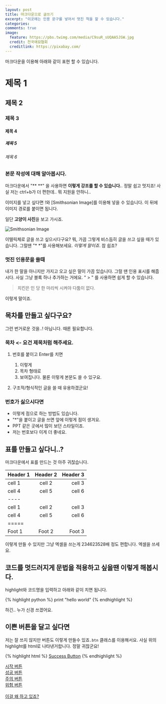 ```yaml
---
layout: post
title: 마크다운으로 글쓰기
excerpt: "이곳에는 인용 문구를 넣어서 멋진 척을 할 수 있습니다."
categories:
comments: true
image:
  feature: https://pbs.twimg.com/media/C9suR_sUQAA5JSW.jpg
  credit: 전국애묘협회
  creditlink: https://pixabay.com/
---
```


마크다운을 이용해 아래와 같이 표현 할 수 있습니다.

# 제목 1

## 제목 2

### 제목 3

#### 제목 4

##### 제목 5

###### 제목 6

### 본문 작성에 대해 알아봅시다.

마크다운에서 "** **" 을 사용하면 **이렇게 강조를 할 수 있습니다.**. 정말 쉽고 멋지죠! 사실 저는 ctrl+b가 더 편한데.. 뭐 지원을 안하니..

이미지를 넣고 싶다면 !와 [Smithsonian Image]를 이용해 넣을 수 있습니다. 이 뒤에 이미지 경로를 붙이면 됩니다.

일단 **고양이 사진**을 보고 가시죠.

![Smithsonian Image](https://pbs.twimg.com/media/C9suRZaUMAEBzPH.jpg)

이텔릭체로 글을 쓰고 싶으시다구요?
뭐, 가끔 그렇게 비스듬히 글을 쓰고 싶을 때가 있습니다.
그럴땐 "* *"를 사용해보세요.
*이렇게 말이죠*.
참 쉽죠?


### 멋진 인용문을 쓸때

내가 한 말을 아니지만 가지고 오고 싶은 말이 가끔 있습니다.
그럴 땐 인용 표시를 해줍시다. 사실 그냥 블록 하나 추가하는 거에요.
" > " 를 사용하면 쉽게 할 수 있습니다.

> 치킨은 인 당 한 마리씩 시켜야 다툼이 없다.

이렇게 말이죠.

## 목차를 만들고 싶다구요?

그런 번거로운 것을..! 아닙니다. 때론 필요합니다.

### 목차  <- 요건 제목처럼 해주세요.

1. 번호를 붙이고 Enter를 치면
   1. 이렇게
   2. 목차 형태로
   3. 보여집니다.
      물론 이렇게 본문도 쓸 수 있구요.

2. 구조적/형식적인 글을 쓸 때 유용하겠군요!

### 번호가 싫으시다면

* 이렇게 점으로 하는 방법도 있습니다.
* "*"을 붙이고 글을 쓰면 앞에 이렇게 점이 생겨요.
* PPT 같은 곳에서 많이 보던 스타일이죠.
* 저는 번호보다 이게 더 좋네요.

## 표를 만들고 싶다니..?

마크다운에서 표를 만드는 것 아주 귀찮습니다.

| Header 1 | Header 2 | Header 3 |
|:--------|:-------:|--------:|
| cell 1   | cell 2   | cell 3   |
| cell 4   | cell 5   | cell 6   |
|----
| cell 1   | cell 2   | cell 3   |
| cell 4   | cell 5   | cell 6   |
|=====
| Foot 1   | Foot 2   | Foot 3   |

이렇게 만들 수 있지만 그냥 엑셀을 쓰는게 234623528배 정도 편합니다.
엑셀을 쓰세요.

## 코드를 멋드러지게 문법을 적용하고 싶을땐 이렇게 해봅시다.

highlight와 코드명을 입력하고 아래와 같이 치면 됩니다.

{% highlight python %}
print "hello world"
{% endhighlight %}

하긴.. 누가 신경 쓰겠어요.

## 이쁜 버튼을 달고 싶다면

저는 잘 쓰지 않지만 버튼도 이렇게 만들수 있죠`.btn` 클래스를 이용해서요.
사실 위의 highlight를 html로 나타낸거랍니다. 정말 귀찮군요!

{% highlight html %}
<a href="#" class="btn btn-success">Success Button</a>
{% endhighlight %}

<div markdown="0"><a href="#" class="btn">시작 버튼</a></div>
<div markdown="0"><a href="#" class="btn btn-success">성공 버튼</a></div>
<div markdown="0"><a href="#" class="btn btn-warning">주의 버튼</a></div>
<div markdown="0"><a href="#" class="btn btn-danger">위험 버튼</a></div>
<br>
<div markdown="0"><a href="#" class="btn btn-info">이걸 왜 하고 있죠?</a></div>
